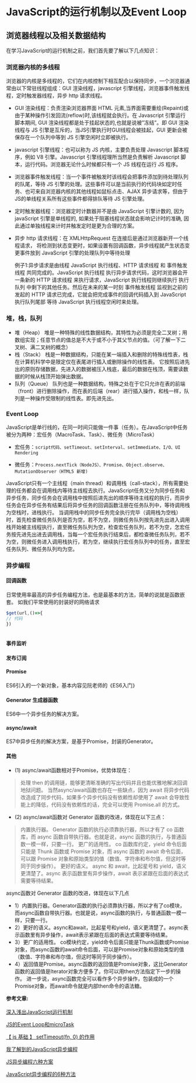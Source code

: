# JavaScript的运行机制以及Event Loop
## 浏览器线程以及相关数据结构
在学习JavaScript的运行机制之前，我们首先要了解以下几点知识：
### 浏览器内核的多线程
浏览器的内核是多线程的，它们在内核控制下相互配合以保持同步，一个浏览器通常由以下常驻线程组成：GUI 渲染线程，javascript 引擎线程，浏览器事件触发线程，定时触发器线程，异步 http 请求线程。

- GUI 渲染线程：负责渲染浏览器界面 HTML 元素,当界面需要重绘(Repaint)或由于某种操作引发回流(reflow)时,该线程就会执行。在 Javascript 引擎运行脚本期间, GUI 渲染线程都是处于挂起状态的,也就是说被”冻结”。即 GUI 渲染线程与 JS 引擎是互斥的，当JS引擎执行时GUI线程会被挂起，GUI 更新会被保存在一个队列中等到 JS 引擎空闲时立即被执行。
- javascript 引擎线程：也可以称为 JS 内核，主要负责处理 Javascript 脚本程序，例如 V8 引擎。Javascript 引擎线程理所当然是负责解析 Javascript 脚本，运行代码。浏览器无论什么时候都只有一个 JS 线程在运行 JS 程序。
- 浏览器事件触发线程：当一个事件被触发时该线程会把事件添加到待处理队列的队尾，等待 JS 引擎的处理。这些事件可以是当前执行的代码块如定时任务、也可来自浏览器内核的其他线程如鼠标点击、AJAX 异步请求等，但由于JS的单线程关系所有这些事件都得排队等待 JS 引擎处理。
 - 定时触发器线程：浏览器定时计数器并不是由 JavaScript 引擎计数的, 因为 javaScript 引擎是单线程的, 如果处于阻塞线程状态就会影响记计时的准确, 因此通过单独线程来计时并触发定时是更为合理的方案。
- 异步 http 请求线程：在 XMLHttpRequest 在连接后是通过浏览器新开一个线程请求， 将检测到状态变更时，如果设置有回调函数，异步线程就产生状态变更事件放到 JavaScript 引擎的处理队列中等待处理


    例子1:异步请求是由线程 JavaScript 执行线程、HTTP 请求线程 和 事件触发线程 共同完成的。JavaScript 执行线程 执行异步请求代码，这时浏览器会开一条新的 HTTP 请求线程 来执行请求，JavaScript 执行线程则继续执行 执行队列 中剩下的其他任务。然后在未来的某一时刻 事件触发线程 监视到之前的发起的 HTTP 请求已完成，它就会把完成事件的回调代码插入到 JavaScript 执行队列尾部 等待 JavaScript 执行线程空闲时来处理。

### 堆，栈，队列
- 堆（Heap）
堆是一种特殊的线性数据结构，其特性为必须是完全二叉树；用数组实现；任意节点的值总是不大于或不小于其父节点的值。（可了解一下二叉树、满二叉树的概念）
- 栈（Stack）
栈是一种数据结构，只能在某一端插入和删除的特殊线性表，栈在计算机科学中是限定仅在表尾进行插入或删除操作的线性表。 它按照后进先出的原则存储数据，先进入的数据被压入栈底，最后的数据在栈顶，需要读数据的时候从栈顶开始弹出数据。
- 队列（Queue）
队列也是一种数据结构，特殊之处在于它只允许在表的前端（front）进行删除操作，而在表的后端（rear）进行插入操作，和栈一样，队列是一种操作受限制的线性表。即先进先出。

### Event Loop
JavaScript是单行线的，在同一时间只能做一件事（任务）。在JavaScript中任务被分为两种：宏任务（MacroTask、Task）、微任务（MicroTask）

- 宏任务：``script代码、setTimeout、setInterval、setImmediate、I/O、UI Rendering ``

- 微任务：``Process.nextTick（NodeJS）、Promise、Object.observe、MutationObserver（HTML5 新增)``

JavaScript只有一个主线程（main thread）和调用栈（call-stack），所有需要处理的任务都会在调用栈内等待主线程去执行。JavaScript任务又分为同步任务和异步任务，同步任务会在调用栈中按照后进先出的顺序等待主线程的执行，而异步任务会在异步任务有结果后将异步任务的回调函数注册在任务队列中，等待调用栈为空栈时，进栈执行。
当调用栈中的同步任务完全执行完毕（调用栈为空栈）时，首先检查微任务队列是否为空，若不为空，则微任务队列按先进先出进入调用栈开始被主线程执行，直至微任务队列为空，检查宏任务队列，若不为空，怎宏任务按先进先出进去调用栈，当每一个宏任务执行结束后，都检查微任务队列，若不为空，则微任务进入调用栈执行，若为空，继续执行宏任务队列中的任务，直至宏任务队列、微任务队列均为空。



### 异步编程
#### 回调函数
日常使用率最高的异步任务编程方法，也是最基本的方法，简单的说就是函数嵌套。
如我们平常使用的封装好的网络请求
```js
$get(url,()=>{
// 代码
})
​
```



#### 事件监听
#### 发布订阅
#### Promise
ES6引入的一个新对象，基本内容见阮老师的《ES6入门》

#### Generator 生成器函数
ES6中一个异步任务的解决方案。

#### async/await
ES7中异步任务的解决方案，是基于Promise，封装的Generator。

#### 其他
- (1) async/await函数相对于Promise，优势体现在：
>处理 then 的调用链，能够更清晰准确的写出代码并且也能优雅地解决回调地狱问题。
当然async/await函数也存在一些缺点，因为 await 将异步代码改造成了同步代码，如果多个异步代码没有依赖性却使用了 await 会导致性能上的降低，代码没有依赖性的话，完全可以使用 Promise.all 的方式。

- (2) async/await函数对 Generator 函数的改进，体现在以下三点：
>内置执行器。 Generator 函数的执行必须靠执行器，所以才有了 co 函数库，而 async 函数自带执行器。也就是说，async 函数的执行，与普通函数一模一样，只要一行。
更广的适用性。 co 函数库约定，yield 命令后面只能是 Thunk 函数或 Promise 对象，而 async 函数的 await 命令后面，可以跟 Promise 对象和原始类型的值（数值、字符串和布尔值，但这时等同于同步操作）。
更好的语义。 async 和 await，比起星号和 yield，语义更清楚了。async 表示函数里有异步操作，await 表示紧跟在后面的表达式需要等待结果。


async函数对 Generator 函数的改进，体现在以下几点
- 1）内置执行器。Generator函数的执行必须靠执行器，所以才有了co模块，而async函数自带执行器。也就是说，async函数的执行，与普通函数一模一样，只要一行。
- 2）更好的语义。async和await，比起星号和yield，语义更清楚了。async表示函数里有异步操作，await表示紧跟在后面的表达式需要等待结果。
- 3）更广的适用性。 co模块约定，yield命令后面只能是Thunk函数或Promise对象，而async函数的await命令后面，可以是Promise对象和原始类型的值（数值、字符串和布尔值，但这时等同于同步操作）。
- 4）返回值是Promise。async函数的返回值是Promise对象，这比Generator函数的返回值是Iterator对象方便多了。你可以用then方法指定下一步的操作。
进一步说，async函数完全可以看作多个异步操作，包装成的一个Promise对象，而await命令就是内部then命令的语法糖。


**参考文章:**<br/><br>
[深入浅出JavaScript运行机制](https://juejin.im/post/5c653e07f265da2dba020c02)

[JS的Event Loop和microTask](https://juejin.im/post/5b66706d51882508603d123a)

[【 js 基础 】 setTimeout(fn, 0) 的作用]()

[我了解到的JavaScript异步编程](https://juejin.im/post/599ff3d5f265da24843e6276)

[JS异步编程六种方案](https://juejin.im/post/5c30375851882525ec200027)

[JavaScript异步编程的6种方法](https://juejin.im/post/5c6515e0518825266c3ef852)